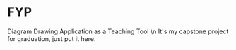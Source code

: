 # FYP
Diagram Drawing Application as a Teaching Tool \n
It's my capstone project for graduation, just put it here.
